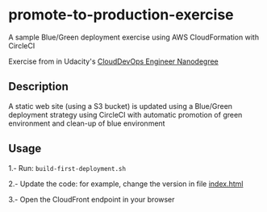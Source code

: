 # promote-to-production-exercise

A sample Blue/Green deployment exercise using AWS CloudFormation with CircleCI

Exercise from  in Udacity's [CloudDevOps Engineer Nanodegree](https://www.udacity.com/course/cloud-dev-ops-nanodegree--nd9991)

## Description

A static web site (using a S3 bucket) is updated using a Blue/Green deployment strategy using CircleCI
with automatic promotion of green environment and clean-up of blue environment

## Usage

1.- Run: `build-first-deployment.sh`

2.- Update the code: for example, change the version in file [index.html](./index.html)

3.- Open the CloudFront endpoint in your browser
